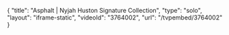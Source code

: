 {
    "title": "Asphalt | Nyjah Huston Signature Collection",
    "type": "solo",
    "layout": "iframe-static",
    "videoId": "3764002",
    "url": "\/tvpembed\/3764002"
}